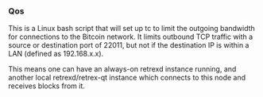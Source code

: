 ### Qos ###

This is a Linux bash script that will set up tc to limit the outgoing bandwidth for connections to the Bitcoin network. It limits outbound TCP traffic with a source or destination port of 22011, but not if the destination IP is within a LAN (defined as 192.168.x.x).

This means one can have an always-on retrexd instance running, and another local retrexd/retrex-qt instance which connects to this node and receives blocks from it.

